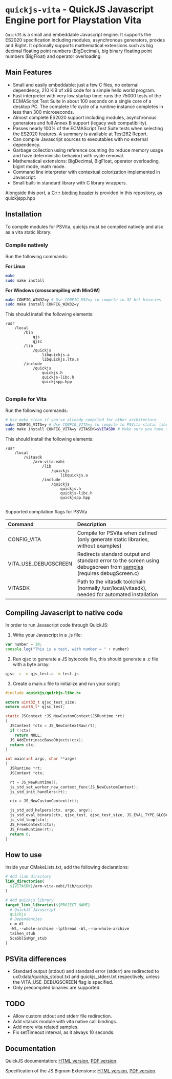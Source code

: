 # `quickjs-vita` - QuickJS Javascript Engine port for Playstation Vita

`QuickJS` is a small and embeddable Javascript engine. It supports the ES2020 specification including modules, asynchronous generators, proxies and BigInt.
It optionally supports mathematical extensions such as big decimal floating point numbers (BigDecimal), big binary floating point numbers (BigFloat) and operator overloading.

## Main Features

* Small and easily embeddable: just a few C files, no external dependency, 210 KiB of x86 code for a simple hello world program.
* Fast interpreter with very low startup time: runs the 75000 tests of the ECMAScript Test Suite in about 100 seconds on a single core of a desktop PC. The complete life cycle of a runtime instance completes in less than 300 microseconds.
* Almost complete ES2020 support including modules, asynchronous generators and full Annex B support (legacy web compatibility).
* Passes nearly 100% of the ECMAScript Test Suite tests when selecting the ES2020 features. A summary is available at Test262 Report.
* Can compile Javascript sources to executables with no external dependency.
* Garbage collection using reference counting (to reduce memory usage and have deterministic behavior) with cycle removal.
* Mathematical extensions: BigDecimal, BigFloat, operator overloading, bigint mode, math mode.
* Command line interpreter with contextual colorization implemented in Javascript.
* Small built-in standard library with C library wrappers.

Alongside this port, a [C++ binding header](https://github.com/ftk/quickjspp) is provided in this repository, as quickjspp.hpp

## Installation

To compile modules for PSVita, quickjs must be compiled natively and also as a vita static library:

### Compile natively

Run the following commands:

**For Linux**

``` bash
make
sudo make install
```

**For Windows (crosscompiling with MinGW)**

``` bash
make CONFIG_WIN32=y # Use CONFIG_M32=y to compile to 32-bit binaries
sudo make install CONFIG_WIN32=y
```

This should install the following elements:
```
/usr
    /local
        /bin
            qjs
            qjsc
        /lib
            /quickjs
                libquickjs.a
                libquickjs.lto.a
        /include
            /quickjs
                quickjs.h
                quickjs-libc.h
                quickjspp.hpp
                
```

### Compile for Vita

Run the following commands:

``` bash
# Use make clean if you've already compiled for other architecture
make CONFIG_VITA=y # Use CONFIG_VITA=y to compile to PSVita static library
sudo make install CONFIG_VITA=y VITASDK=$VITASDK # Make sure you have set your $VITASDK bash variable correctly
```

This should install the following elements:
```
/usr
    /local
        /vitasdk
            /arm-vita-eabi
                /lib
                    /quickjs
                        libquickjs.a
                /include
                    /quickjs
                        quickjs.h
                        quickjs-libc.h
                        quickjspp.hpp
                
```

Supported compilation flags for PSVita

| **Command**        | **Description**
|:-------------------|:------------------------------------------
|CONFIG_VITA         | Compile for PSVita when defined (only generate static libraries, without examples)
|VITA_USE_DEBUGSCREEN | Redirects standard output and standard error to the screen using debugscreen from [samples](https://github.com/vitasdk/samples) (requires debugScreen.c)
|VITASDK | Path to the vitasdk toolchain (normally /usr/local/vitasdk), needed for automated installation

## Compiling Javascript to native code

In order to run Javascript code through QuickJS:

1. Write your Javascript in a .js file:
``` javascript
var number = 10;
console.log("This is a test, with number = " + number)
```

2. Run qjsc to generate a JS bytecode file, this should generate a .c file with a byte array:
``` bash
qjsc -c -o qjs_test.c -m test.js
```
3. Create a main.c file to initialize and run your script:
``` C
#include <quickjs/quickjs-libc.h>

extern uint32_t qjsc_test_size;
extern uint8_t* qjsc_test;

static JSContext *JS_NewCustomContext(JSRuntime *rt)
{
  JSContext *ctx = JS_NewContextRaw(rt);
  if (!ctx)
    return NULL;
  JS_AddIntrinsicBaseObjects(ctx);
  return ctx;
}

int main(int argc, char **argv)
{
  JSRuntime *rt;
  JSContext *ctx;

  rt = JS_NewRuntime();
  js_std_set_worker_new_context_func(JS_NewCustomContext);
  js_std_init_handlers(rt);

  ctx = JS_NewCustomContext(rt);

  js_std_add_helpers(ctx, argc, argv);
  js_std_eval_binary(ctx, qjsc_test, qjsc_test_size, JS_EVAL_TYPE_GLOBAL);
  js_std_loop(ctx);
  JS_FreeContext(ctx);
  JS_FreeRuntime(rt);
  return 0;
}
```

## How to use

Inside your CMakeLists.txt, add the following declarations:
``` cmake
# Add link directory
link_directories(
  ${VITASDK}/arm-vita-eabi/lib/quickjs
)

# Add quickjs library
target_link_libraries(${PROJECT_NAME}
  # QuickJS Javascript
  quickjs
  # Dependencies
  c m dl
  -Wl,--whole-archive -lpthread -Wl,--no-whole-archive
  taihen_stub
  SceSblSsMgr_stub
)
```

## PSVita differences

* Standard output (stdout) and standard error (stderr) are redirected to ux0:data/quickjs_stdout.txt and quickjs_stderr.txt respectively, unless the VITA_USE_DEBUGSCREEN flag is specified.
* Only precompiled binaries are supported.

## TODO

* Allow custom stdout and stderr file redirection.
* Add vitasdk module with vita native call bindings.
* Add more vita related samples.
* Fix setTimeout interval, as it always 10 seconds.

## Documentation

QuickJS documentation: [HTML version](https://bellard.org/quickjs/quickjs.html), [PDF version](https://bellard.org/quickjs/quickjs.pdf).

Specification of the JS Bignum Extensions: [HTML version](https://bellard.org/quickjs/jsbignum.html), [PDF version](https://bellard.org/quickjs/jsbignum.pdf).
